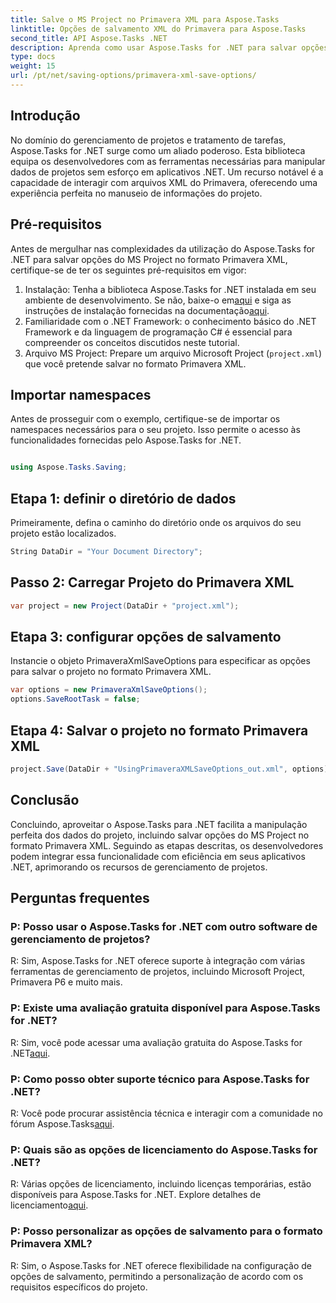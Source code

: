 ```yaml
---
title: Salve o MS Project no Primavera XML para Aspose.Tasks
linktitle: Opções de salvamento XML do Primavera para Aspose.Tasks
second_title: API Aspose.Tasks .NET
description: Aprenda como usar Aspose.Tasks for .NET para salvar opções do MS Project no formato Primavera XML. Aprimore os recursos de gerenciamento de projetos sem esforço.
type: docs
weight: 15
url: /pt/net/saving-options/primavera-xml-save-options/
---
```

## Introdução
No domínio do gerenciamento de projetos e tratamento de tarefas, Aspose.Tasks for .NET surge como um aliado poderoso. Esta biblioteca equipa os desenvolvedores com as ferramentas necessárias para manipular dados de projetos sem esforço em aplicativos .NET. Um recurso notável é a capacidade de interagir com arquivos XML do Primavera, oferecendo uma experiência perfeita no manuseio de informações do projeto.
## Pré-requisitos
Antes de mergulhar nas complexidades da utilização do Aspose.Tasks for .NET para salvar opções do MS Project no formato Primavera XML, certifique-se de ter os seguintes pré-requisitos em vigor:
1.  Instalação: Tenha a biblioteca Aspose.Tasks for .NET instalada em seu ambiente de desenvolvimento. Se não, baixe-o em[aqui](https://releases.aspose.com/tasks/net/) e siga as instruções de instalação fornecidas na documentação[aqui](https://reference.aspose.com/tasks/net/).
2. Familiaridade com o .NET Framework: o conhecimento básico do .NET Framework e da linguagem de programação C# é essencial para compreender os conceitos discutidos neste tutorial.
3. Arquivo MS Project: Prepare um arquivo Microsoft Project (`project.xml`) que você pretende salvar no formato Primavera XML.

## Importar namespaces
Antes de prosseguir com o exemplo, certifique-se de importar os namespaces necessários para o seu projeto. Isso permite o acesso às funcionalidades fornecidas pelo Aspose.Tasks for .NET.

```csharp

using Aspose.Tasks.Saving;
```

## Etapa 1: definir o diretório de dados
Primeiramente, defina o caminho do diretório onde os arquivos do seu projeto estão localizados.
```csharp
String DataDir = "Your Document Directory";
```
## Passo 2: Carregar Projeto do Primavera XML
```csharp
var project = new Project(DataDir + "project.xml");
```
## Etapa 3: configurar opções de salvamento
Instancie o objeto PrimaveraXmlSaveOptions para especificar as opções para salvar o projeto no formato Primavera XML.
```csharp
var options = new PrimaveraXmlSaveOptions();
options.SaveRootTask = false;
```
## Etapa 4: Salvar o projeto no formato Primavera XML
```csharp
project.Save(DataDir + "UsingPrimaveraXMLSaveOptions_out.xml", options);
```

## Conclusão
Concluindo, aproveitar o Aspose.Tasks para .NET facilita a manipulação perfeita dos dados do projeto, incluindo salvar opções do MS Project no formato Primavera XML. Seguindo as etapas descritas, os desenvolvedores podem integrar essa funcionalidade com eficiência em seus aplicativos .NET, aprimorando os recursos de gerenciamento de projetos.
## Perguntas frequentes
### P: Posso usar o Aspose.Tasks for .NET com outro software de gerenciamento de projetos?
R: Sim, Aspose.Tasks for .NET oferece suporte à integração com várias ferramentas de gerenciamento de projetos, incluindo Microsoft Project, Primavera P6 e muito mais.
### P: Existe uma avaliação gratuita disponível para Aspose.Tasks for .NET?
 R: Sim, você pode acessar uma avaliação gratuita do Aspose.Tasks for .NET[aqui](https://releases.aspose.com/).
### P: Como posso obter suporte técnico para Aspose.Tasks for .NET?
 R: Você pode procurar assistência técnica e interagir com a comunidade no fórum Aspose.Tasks[aqui](https://forum.aspose.com/c/tasks/15).
### P: Quais são as opções de licenciamento do Aspose.Tasks for .NET?
 R: Várias opções de licenciamento, incluindo licenças temporárias, estão disponíveis para Aspose.Tasks for .NET. Explore detalhes de licenciamento[aqui](https://purchase.aspose.com/buy).
### P: Posso personalizar as opções de salvamento para o formato Primavera XML?
R: Sim, o Aspose.Tasks for .NET oferece flexibilidade na configuração de opções de salvamento, permitindo a personalização de acordo com os requisitos específicos do projeto.